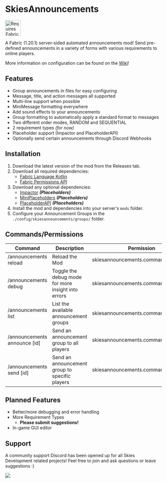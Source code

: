# SkiesAnnouncements
<img height="50" src="https://camo.githubusercontent.com/a94064bebbf15dfed1fddf70437ea2ac3521ce55ac85650e35137db9de12979d/68747470733a2f2f692e696d6775722e636f6d2f6331444839564c2e706e67" alt="Requires Fabric Kotlin"/>

A Fabric (1.20.1) server-sided automated announcements mod! Send pre-defined announcements in a variety of forms with various requirements to online players.

More information on configuration can be found on the [Wiki](https://github.com/PokeSkies/SkiesAnnouncements/wiki)!

## Features
- Group announcements in files for easy configuring
- Message, title, and action messages all supported
- Multi-line support when possible
- MiniMessage formatting everywhere
- Add sound effects to your announcements
- Group formatting to automatically apply a standard format to messages
- Two different order modes, RANDOM and SEQUENTIAL
- 2 requirement types *(for now)*
- Placeholder support (Impactor and PlaceholderAPI)
- Optionally send certain announcements through Discord Webhooks

## Installation
1. Download the latest version of the mod from the Releases tab.
2. Download all required dependencies:
   - [Fabric Language Kotlin](https://modrinth.com/mod/fabric-language-kotlin) 
   - [Fabric Permissions API](https://github.com/PokeSkies/fabric-permissions-api)
3. Download any optional dependencies:
   - [Impactor](https://modrinth.com/mod/impactor) **_(Placeholders)_**
   - [MiniPlaceholders](https://modrinth.com/plugin/miniplaceholders) **_(Placeholders)_**
   - [PlaceholderAPI]() **_(Placeholders)_**
4. Install the mod and dependencies into your server's `mods` folder.
5. Configure your Announcement Groups in the `./config/skiesannouncements/groups/` folder.

## Commands/Permissions
| Command                                   | Description                                        | Permission                          |
|-------------------------------------------|----------------------------------------------------|-------------------------------------|
| /announcements reload                     | Reload the Mod                                     | skiesannouncements.command.reload   |
| /announcements debug                      | Toggle the debug mode for more insight into errors | skiesannouncements.command.debug    |
| /announcements list                       | List the available announcement groups             | skiesannouncements.command.list     |
| /announcements announce <group> [id]      | Send an announcement group to all players          | skiesannouncements.command.announce |
| /announcements send <player> <group> [id] | Send an announcement group to specific players     | skiesannouncements.command.send     |


## Planned Features
- Better/more debugging and error handling
- More Requirement Types
    - **Please submit suggestions!**
- In-game GUI editor

## Support
A community support Discord has been opened up for all Skies Development related projects! Feel free to join and ask questions or leave suggestions :)

<a class="discord-widget" href="https://discord.gg/cgBww275Fg" title="Join us on Discord"><img src="https://discordapp.com/api/guilds/1158447623989116980/embed.png?style=banner2"></a>